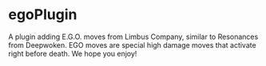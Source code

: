 # egoPlugin

A plugin adding E.G.O. moves from Limbus Company, similar to Resonances from Deepwoken.
EGO moves are special high damage moves that activate right before death.
We hope you enjoy!